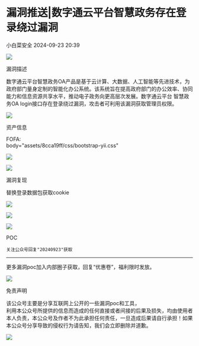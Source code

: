 #  漏洞推送|数字通云平台智慧政务存在登录绕过漏洞   
 小白菜安全   2024-09-23 20:39  
  
![](https://mmbiz.qpic.cn/sz_mmbiz_gif/NhLcT1kxlia37svYWabvYzmhrJWdLfIHgxnz3h9W4zxUezdEZiaBGSsPMwDcYyJiaq6oqiaXuW8wdaNQoNDpczOZtg/640?wx_fmt=gif&from=appmsg "")  
  
漏洞描述  
  
  
数字通云平台智慧政务OA产品是基于云计算、大数据、人工智能等先进技术，为政府部门量身定制的智能化办公系统。该系统旨在提高政府部门的办公效率、协同能力和信息资源共享水平，推动电子政务向更高层次发展。数字通云平台 智慧政务OA login接口存在登录绕过漏洞，攻击者可利用该漏洞获取管理员权限。  
  
  
![](https://mmbiz.qpic.cn/sz_mmbiz_gif/NhLcT1kxlia37svYWabvYzmhrJWdLfIHgxnz3h9W4zxUezdEZiaBGSsPMwDcYyJiaq6oqiaXuW8wdaNQoNDpczOZtg/640?wx_fmt=gif&from=appmsg "")  
  
资产信息  
  
  
FOFA:  
body="assets/8cca19ff/css/bootstrap-yii.css"  
  
  
![](https://mmbiz.qpic.cn/sz_mmbiz_png/NhLcT1kxlia1n0AoprDH74oDFibtFUa4upQomtDa3PNrqvW088iczs91ZaqPXt5DufTt4NEYcia3TEMIqQ8tc2UmqA/640?wx_fmt=png&from=appmsg "")  
  
![](https://mmbiz.qpic.cn/sz_mmbiz_gif/NhLcT1kxlia37svYWabvYzmhrJWdLfIHgxnz3h9W4zxUezdEZiaBGSsPMwDcYyJiaq6oqiaXuW8wdaNQoNDpczOZtg/640?wx_fmt=gif&from=appmsg "")  
  
漏洞复现  
  
  
  
替换登录数据包获取cookie  
  
![](https://mmbiz.qpic.cn/sz_mmbiz_png/NhLcT1kxlia1n0AoprDH74oDFibtFUa4upJMAFb8SEVSgk5icA1ia8hwrlMTrB3Ct0wAvgz7M2xMR4mHNNVxH9kkxg/640?wx_fmt=png&from=appmsg "")  
  
  
![](https://mmbiz.qpic.cn/sz_mmbiz_png/NhLcT1kxlia1n0AoprDH74oDFibtFUa4up0HPToAbObFiamNU46fuEiczmB5kzic3pWvVCop5P52pKyIOgap8OXhpxw/640?wx_fmt=png&from=appmsg "")  
  
![](https://mmbiz.qpic.cn/sz_mmbiz_gif/NhLcT1kxlia37svYWabvYzmhrJWdLfIHgxnz3h9W4zxUezdEZiaBGSsPMwDcYyJiaq6oqiaXuW8wdaNQoNDpczOZtg/640?wx_fmt=gif&from=appmsg "")  
  
POC  
  
```
关注公众号回复"20240923"获取
```  
  
  
---------------------------------------------------  
  
更多漏洞poc加入内部圈子获取，回复“优惠卷”，福利限时发放。  
  
  
  
  
  
![](https://mmbiz.qpic.cn/sz_mmbiz_png/NhLcT1kxlia37svYWabvYzmhrJWdLfIHgOaSVwdVAPT7DWSKK7pjSWGdbQKWEM0yTB3JSqNxLUnEBesOW8eG40w/640?wx_fmt=png&from=appmsg "")  
  
免责声明  
  
  
该公众号主要是分享互联网上公开的一些漏洞poc和工具，  
利用本公众号所提供的信息而造成的任何直接或者间接的后果及损失，均由使用者本人负责，本公众号及作者不为此承担任何责任，一旦造成后果请自行承担！如果本公众号分享导致的侵权行为请告知，我们会立即删除并道歉。  
  
![](https://mmbiz.qpic.cn/sz_mmbiz_gif/NhLcT1kxlia37svYWabvYzmhrJWdLfIHgAth2WTu4kyEzL1Dia7AXUWcP7tsbHDtpaH1cls1lJTPVNE6XTwLYvJg/640?wx_fmt=gif&from=appmsg "")  
  
  
  
